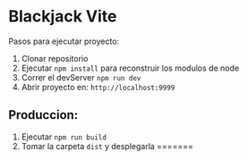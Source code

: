 # Blackjack Vite
Pasos para ejecutar proyecto:
1. Clonar repositorio
2. Ejecutar ```npm install``` para reconstruir los modulos de node
3. Correr el devServer ```npm run dev```
4. Abrir proyecto en: ```http://localhost:9999```

## Produccion:
1. Ejecutar ```npm run build```
2. Tomar la carpeta ```dist``` y desplegarla
=======
